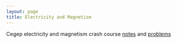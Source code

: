 ```yaml
---
layout: page
title: Electricity and Magnetism
---
```


Cegep electricity and magnetism crash course [notes](http://nathan-smith.ca/documents/EMnotes.pdf) and [problems](http://nathan-smith.ca/documents/EMexamples.pdf)
